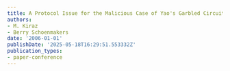 ```yaml
---
title: A Protocol Issue for the Malicious Case of Yao's Garbled Circuit Construction
authors:
- M. Kiraz
- Berry Schoenmakers
date: '2006-01-01'
publishDate: '2025-05-18T16:29:51.553332Z'
publication_types:
- paper-conference
---
```

